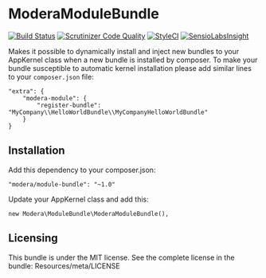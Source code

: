 # ModeraModuleBundle

[![Build Status](https://travis-ci.org/modera/foundation.svg?branch=master)](https://travis-ci.org/modera/foundation)
[![Scrutinizer Code Quality](https://scrutinizer-ci.com/g/modera/ModeraModuleBundle/badges/quality-score.png?b=master)](https://scrutinizer-ci.com/g/modera/ModeraModuleBundle/?branch=master)
[![StyleCI](https://styleci.io/repos/29133054/shield)](https://styleci.io/repos/29133054)
[![SensioLabsInsight](https://insight.sensiolabs.com/projects/56e241ed-05dc-4d33-a079-3d0a9ee6b98f/mini.png)](https://insight.sensiolabs.com/projects/56e241ed-05dc-4d33-a079-3d0a9ee6b98f)

Makes it possible to dynamically install and inject new bundles to your AppKernel class when a new bundle
is installed by composer. To make your bundle susceptible to automatic kernel installation please add similar lines
to your `composer.json` file:

    "extra": {
        "modera-module": {
            "register-bundle": "MyCompany\\HelloWorldBundle\\MyCompanyHelloWorldBundle"
        }
    }

## Installation

Add this dependency to your composer.json:

    "modera/module-bundle": "~1.0"

Update your AppKernel class and add this:

    new Modera\ModuleBundle\ModeraModuleBundle(),

## Licensing

This bundle is under the MIT license. See the complete license in the bundle:
Resources/meta/LICENSE
